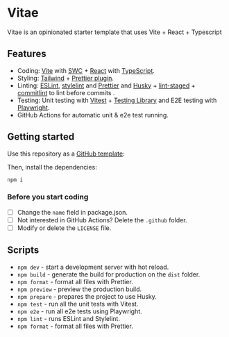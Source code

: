 # Vitae

Vitae is an opinionated starter template that uses Vite + React + Typescript

## Features

- Coding: [Vite](https://vitejs.dev) with [SWC](https://swc.rs/) + [React](https://reactjs.org) with [TypeScript](https://www.typescriptlang.org).
- Styling: [Tailwind](https://tailwindcss.com) + [Prettier plugin](https://github.com/tailwindlabs/prettier-plugin-tailwindcss).
- Linting: [ESLint](https://eslint.org), [stylelint](https://stylelint.io) and [Prettier](https://prettier.io) and [Husky](https://github.com/typicode/husky) + [lint-staged](https://github.com/okonet/lint-staged) + [commitlint](https://commitlint.js.org/#/) to lint before commits .
- Testing: Unit testing with [Vitest](https://vitest.dev/) + [Testing Library](https://testing-library.com/) and E2E testing with [Playwright](https://playwright.dev/).
- GitHub Actions for automatic unit & e2e test running.

## Getting started

Use this repository as a [GitHub template](https://https://github.com/LuisVallespin/Vitae/generate):

Then, install the dependencies:

```
npm i
```

### Before you start coding

- [ ] Change the `name` field in package.json.
- [ ] Not interested in GitHub Actions? Delete the `.github` folder.
- [ ] Modify or delete the `LICENSE` file.

## Scripts

- `npm dev` - start a development server with hot reload.
- `npm build` - generate the build for production on the `dist` folder.
- `npm format` - format all files with Prettier.
- `npm preview` - preview the production build.
- `npm prepare` - prepares the project to use Husky.
- `npm test` - run all the unit tests with Vitest.
- `npm e2e` - run all e2e tests using Playwright.
- `npm lint` - runs ESLint and Stylelint.
- `npm format` - format all files with Prettier.
